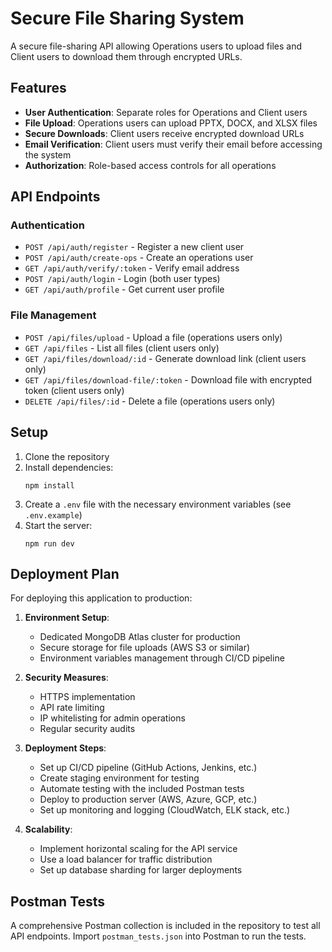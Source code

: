 # Secure File Sharing System

A secure file-sharing API allowing Operations users to upload files and Client users to download them through encrypted URLs.

## Features

- **User Authentication**: Separate roles for Operations and Client users
- **File Upload**: Operations users can upload PPTX, DOCX, and XLSX files
- **Secure Downloads**: Client users receive encrypted download URLs
- **Email Verification**: Client users must verify their email before accessing the system
- **Authorization**: Role-based access controls for all operations

## API Endpoints

### Authentication

- `POST /api/auth/register` - Register a new client user
- `POST /api/auth/create-ops` - Create an operations user
- `GET /api/auth/verify/:token` - Verify email address
- `POST /api/auth/login` - Login (both user types)
- `GET /api/auth/profile` - Get current user profile

### File Management

- `POST /api/files/upload` - Upload a file (operations users only)
- `GET /api/files` - List all files (client users only)
- `GET /api/files/download/:id` - Generate download link (client users only)
- `GET /api/files/download-file/:token` - Download file with encrypted token (client users only)
- `DELETE /api/files/:id` - Delete a file (operations users only)

## Setup

1. Clone the repository
2. Install dependencies:
   ```
   npm install
   ```
3. Create a `.env` file with the necessary environment variables (see `.env.example`)
4. Start the server:
   ```
   npm run dev
   ```

## Deployment Plan

For deploying this application to production:

1. **Environment Setup**:
   - Dedicated MongoDB Atlas cluster for production
   - Secure storage for file uploads (AWS S3 or similar)
   - Environment variables management through CI/CD pipeline

2. **Security Measures**:
   - HTTPS implementation
   - API rate limiting
   - IP whitelisting for admin operations
   - Regular security audits

3. **Deployment Steps**:
   - Set up CI/CD pipeline (GitHub Actions, Jenkins, etc.)
   - Create staging environment for testing
   - Automate testing with the included Postman tests
   - Deploy to production server (AWS, Azure, GCP, etc.)
   - Set up monitoring and logging (CloudWatch, ELK stack, etc.)

4. **Scalability**:
   - Implement horizontal scaling for the API service
   - Use a load balancer for traffic distribution
   - Set up database sharding for larger deployments

## Postman Tests

A comprehensive Postman collection is included in the repository to test all API endpoints. Import `postman_tests.json` into Postman to run the tests.